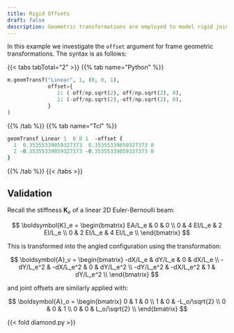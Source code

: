 ```yaml
---
title: Rigid Offsets
draft: false
description: Geometric transformations are employed to model rigid joint offsets in frames.
---
```


In this example we investigate the `offset` argument for frame geometric transformations. The syntax is as follows:

{{< tabs tabTotal="2" >}}
{{% tab name="Python" %}}
```python
m.geomTransf("Linear", 1, (0, 0, 1),
             offset={
                1: ( off/np.sqrt(2), off/np.sqrt(2), 0),
                2: (-off/np.sqrt(2),-off/np.sqrt(2), 0),
             }
)
```
{{% /tab %}}
{{% tab name="Tcl" %}}
```tcl
geomTransf Linear 1  0 0 1  -offset {
  1  0.35355339059327373  0.35355339059327373 0
  2 -0.35355339059327373 -0.35355339059327373 0
}
```
{{% /tab %}}
{{< /tabs >}}

## Validation

Recall the stiffness $\boldsymbol{K}_e$ of a linear 2D Euler-Bernoulli beam:

$$
\boldsymbol{K}_e = \begin{bmatrix}
EA/L_e &       0 &       0 \\
    0 & 4 EI/L_e & 2 EI/L_e \\
    0 & 2 EI/L_e & 4 EI/L_e \\
\end{bmatrix}
$$

This is transformed into the angled configuration using the transformation:

$$
\boldsymbol{A}_v = \begin{bmatrix}
-dX/L_e   &  dY/L_e   & 0 &  dX/L_e   \\
-dY/L_e^2 & -dX/L_e^2 & 0 &  dY/L_e^2 \\
-dY/L_e^2 & -dX/L_e^2 & 1 &  dY/L_e^2 \\
\end{bmatrix}
$$

and joint offsets are similarly applied with:

$$
\boldsymbol{A}_o = 
\begin{bmatrix}
0 & 1 &               0 \\
1 & 0 & -L_o/\sqrt{2}   \\
0 & 0 &               1 \\
0 & 0 &  L_o/\sqrt{2}   \\
\end{bmatrix}
$$


{{< fold diamond.py >}}

